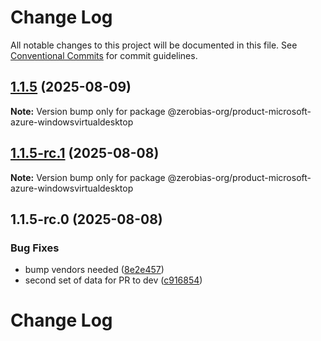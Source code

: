 # Change Log

All notable changes to this project will be documented in this file.
See [Conventional Commits](https://conventionalcommits.org) for commit guidelines.

## [1.1.5](https://github.com/zerobias-org/product/compare/@zerobias-org/product-microsoft-azure-windowsvirtualdesktop@1.1.5-rc.1...@zerobias-org/product-microsoft-azure-windowsvirtualdesktop@1.1.5) (2025-08-09)

**Note:** Version bump only for package @zerobias-org/product-microsoft-azure-windowsvirtualdesktop





## [1.1.5-rc.1](https://github.com/zerobias-org/product/compare/@zerobias-org/product-microsoft-azure-windowsvirtualdesktop@1.1.5-rc.0...@zerobias-org/product-microsoft-azure-windowsvirtualdesktop@1.1.5-rc.1) (2025-08-08)

**Note:** Version bump only for package @zerobias-org/product-microsoft-azure-windowsvirtualdesktop





## 1.1.5-rc.0 (2025-08-08)


### Bug Fixes

* bump vendors needed ([8e2e457](https://github.com/zerobias-org/product/commit/8e2e457e0b5d7141a05e8f2c178bc2854f2b7178))
* second set of data for PR to dev ([c916854](https://github.com/zerobias-org/product/commit/c916854bcf229b1c2042ffdea18472d66a061aaf))





# Change Log
